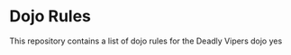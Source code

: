Dojo Rules
==========

This repository contains a list of dojo rules for the Deadly Vipers dojo
yes
